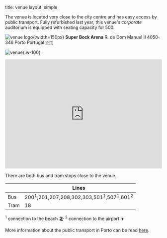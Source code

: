 title: venue
layout: simple

The venue is located very close to the city centre and has easy access by public transport. Fully refurbished last year, this venue's *corporate* auditorium is equipped with seating capacity for 500.

![venue logo](/static/images/information/super_bock_arena_logo.jpg){:width=150px}
**Super Bock Arena**
R. de Dom Manuel II
4050-346 Porto
Portugal 🇵🇹

![venue](/static/images/information/jardins_palacio_cristal.jpg){.w-100}

<iframe width="100%" height="350" id="gmap_canvas" src="https://maps.google.com/maps?q=superbock%20arena&t=&z=13&ie=UTF8&iwloc=&output=embed" frameborder="0" scrolling="no" marginheight="0" marginwidth="0"></iframe>

There are both bus and tram stops close to the venue.

|       | Lines |
| ----- | ----- |
| Bus   | 200<sup>1</sup>,201,207,208,302,303,501<sup>1</sup>,507<sup>1</sup>,601<sup>2</sup> |
| Tram  | 18    |

<sup>1</sup> connection to the beach 🏖️ 
<sup>2</sup> connection to the airport ✈️

More information about the public transport in Porto can be read [here](/information/porto/).
